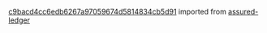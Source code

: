 [c9bacd4cc6edb6267a97059674d5814834cb5d91](https://github.com/insolar/assured-ledger/commit/c9bacd4cc6edb6267a97059674d5814834cb5d91) imported from [assured-ledger](https://github.com/insolar/assured-ledger)

